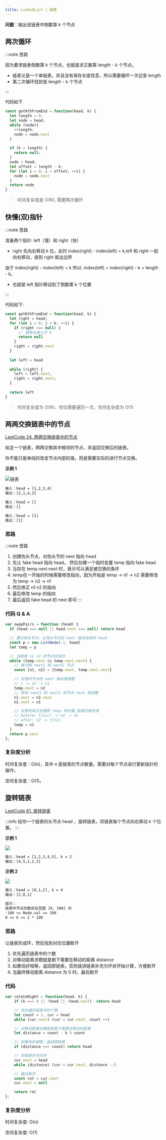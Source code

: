 ```yaml
---
title: LinkedList | 链表
---
```


**问题**：输出该链表中倒数第 k 个节点

## 两次循环

:::note 思路

因为要求链表倒数第 k 个节点，也就是求正数第 length - k 个节点。

- 链表又是一个单链表，并且没有保存长度信息，所以需要循环一次记录 length
- 第二次循环找到低 length - k 个节点

:::

代码如下

```js
const getKthFromEnd = function(head, k) {
  let length = 0;
  let node = head;
  while (node){
    ++length;
    node = node.next
  }
  
  if (k > length) {
    return null;
  }
  node = head;
  let offset = length - k;
  for (let i = 0; i < offset; ++i) {
    node = node.next
  }
  return node
}
```

> 时间复杂度是 O(N), 需要两次循环

## 快慢(双)指针

:::note 思路

准备两个指针: left（慢）和 right（快）

- right 先向右移动 k 位，此时 index(right) - index(left) = k,left 和 right 一起向右移动，直到 right 抵达边界

由于 index(right) - index(left) = k 所以: index(left) = index(right) - k = length - k。

- 也就是 left 指针移动到了倒数第 k 个位置

:::

代码如下:

```js
const getKthFromEnd = function(head, k) {
  let right = head;
  for (let i = 0; j < k; ++i) {
    if (right === null) {
      // 链表长度小于 k
      return null
    }
    right = right.next
  }
  
  let left = head
  
  while (right) {
    left = left.next;
    right = right.next;
  }
  
  return left
}

```

> 时间复杂度为 O(N)，但仅需要遍历一次，空间复杂度为 O(1)


## 两两交换链表中的节点

[LeetCode 24. 两两交换链表中的节点](https://leetcode-cn.com/problems/swap-nodes-in-pairs/)

给定一个链表，两两交换其中相邻的节点，并返回交换后的链表。

你不能只是单纯的改变节点内部的值，而是需要实际的进行节点交换。

**示例 1**

![链表](https://gitee.com/HondryTravis/images/raw/master/linkedlist-swap-nodes-in-pairs.jpg)

```txt
输入：head = [1,2,3,4]
输出：[2,1,4,3]

输入：head = []
输出：[]

输入：head = [1]
输出：[1]
```

### 思路

:::note 思路
1. 创建伪头节点，对伪头节的 next 指向 head
2. 先让 fake head 指向 head， 然后创建一个临时变量 temp 指向 fake head
3. 当存在 temp.next.next 时，表示可以满足被交换的条件
4. temp在一开始的时候需要修改指向，因为开始是 temp -> n1 -> n2 需要修改 为 temp -> n2 -> n1
5. 然后修正 n1 n2 的指向
6. 最后修改 temp 的指向
7. 最后返回 fake head 的 next 即可
:::

### 代码 Q & A

```js
var swapPairs = function (head) {
  if (head === null || head.next === null) return head

  // 建立伪头节点，让伪头节点的 next 指向当前的 head
  const p = new ListNode(-1, head)
  let temp = p

  // 当链表 +1 +2 的节点存在时
  while (temp.next && temp.next.next) {
    // 每次取 next1 和 next2 节点
    const [n1, n2] = [temp.next, temp.next.next]

    // 对临时节点的 next 指向做调整
    // t -> n2 -> n1
    temp.next = n2
    // 修改 next1 和 next2 的节点 next 做调整
    n1.next = n2.next
    n2.next = n1

    // 交换完成之后更新 temp 的位置,知道交换完成
    // before: t[cur] -> n2 -> n1
    // after: n2 -> t[n1]
    temp = n1
  }
  return p.next
};
```

### 复杂度分析

时间复杂度：O(n)，其中 n 是链表的节点数量。需要对每个节点进行更新指针的操作。

空间复杂度：O(1)。

## 旋转链表

[LeetCode 61. 旋转链表](https://leetcode-cn.com/problems/rotate-list/)

:::info
给你一个链表的头节点 head ，旋转链表，将链表每个节点向右移动 k 个位置。
:::

**示例 1**

![](https://gitee.com/HondryTravis/images/raw/master/linked-list-rotate-list1.jpg)
```txt
输入：head = [1,2,3,4,5], k = 2
输出：[4,5,1,2,3]
```

**示例 2**

![](https://gitee.com/HondryTravis/images/raw/master/linked-list-rotate-list2.jpg)
```txt
输入：head = [0,1,2], k = 4
输出：[2,0,1]
```

```txt
提示：
链表中节点的数目在范围 [0, 500] 内
-100 <= Node.val <= 100
0 <= k <= 2 * 109
```

### 思路

让链表形成环，然后找到对应位置断开

1. 优先遍历链表中的个数
2. 对移动距离求模就是剩下需要在移动的距离 distance
3. 如果恰好相等，返回原链表，否则就讲链表补充为环状开始计算，方便断开
4. 当最终移动距离 distance 为 0 时，最后断开

### 代码

```js
var rotateRight = function(head, k) {
    if (k === 0 || !head || !head.next)  return head

    // 优先遍历链表中的个数
    let count = 1, cur = head
    while (cur.next) (cur = cur.next, count ++)

    // 对移动距离求模就是剩下需要在移动的距离
    let distance = count - k % count

    // 如果恰好相等，返回原链表
    if (distance === count) return head

    // 将链表补充为环
    cur.next = head
    while (distance) (cur = cur.next, distance --)

    // 最后断开
    const ret = cur.next
    cur.next = null

    return ret
};
```

### 复杂度分析

时间复杂度: O(n)

空间复杂度: O(1)